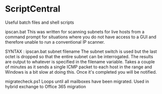 # ScriptCentral
Useful batch files and shell scripts

ipscan.bat
This was written for scanning subnets for live hosts from a command prompt for situations where you do not have access to a GUI and therefore unable to run a conventional IP scanner.

SYNTAX : ipscan.bat subnet filename
The subnet switch is used but the last octet is dropped so that the entire subnet can be interrogated. The results are output to whatever is specified in the filename variable. Takes a couple of minutes as it sends a single ICMP packet to each host in the range and Windows is a bit slow at doing this. Once it's completed you will be notified.

migratecheck.ps1
Loops until all mailboxes have been migrated. Used in hybrid exchange to Office 365 migration
